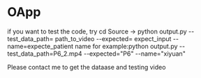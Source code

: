 # OApp
if you want to test the code, try cd Source -> python output.py --test_data_path= path_to_video  --expected= expect_input --name=expecte_patient name
for example:python output.py --test_data_path=P6_2.mp4 --expected="P6" --name="xiyuan"

Please contact me to get the dataase and testing video


